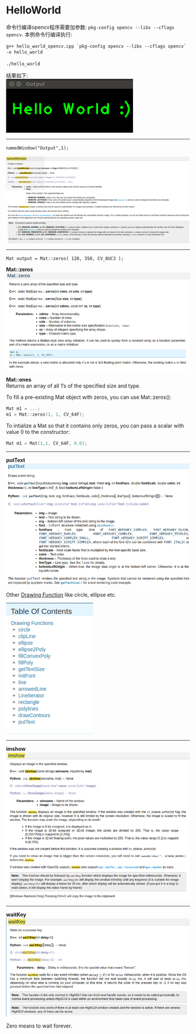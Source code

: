 # HelloWorld

命令行编译opencv程序需要加参数: `pkg-config opencv --libs --cflags opencv`. 本例命令行编译执行:  

```shell
g++ hello_world_opencv.cpp `pkg-config opencv --libs --cflags opencv` -o hello_world

./hello_world
```

结果如下:  
![HelloWorld](/HelloWorld/HelloWorld.png) 

---

`namedWindow("Output",1);`  

![namedWindow](/HelloWorld/namedWindow.png)  

---

`Mat output = Mat::zeros( 120, 350, CV_8UC3 );`  

**Mat::zeros**  
![mat_zeros](/HelloWorld/mat_zeros.png)

**Mat::ones**  
Returns an array of all 1’s of the specified size and type.  

To fill a pre-existing Mat object with zeros, you can use Mat::zeros():  

``` c++
Mat m1 = ...;
m1 = Mat::zeros(1, 1, CV_64F);
```  

To intialize a Mat so that it contains only zeros, you can pass a scalar with value 0 to the constructor:  

``` c++
Mat m1 = Mat(1,1, CV_64F, 0.0);
```  

---

**putText**  
![putText](/HelloWorld/putText.png)  

Other [Drawing Function](https://docs.opencv.org/3.0-beta/modules/imgproc/doc/drawing_functions.html) like circle, ellipse etc.  

![drawingFunction](/HelloWorld/DarwingFunctions.png)

---

**imshow**  
![imshow](/HelloWorld/imshow.png)

---

**waitKey**  
![waitKey](/HelloWorld/waitKey.png)  

Zero means to wait forever.